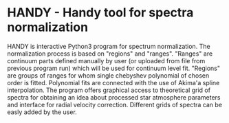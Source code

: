 # HANDY - Handy tool for spectra normalization

HANDY is interactive Python3 program for spectrum normalization. The normalization process is based on "regions" and "ranges". "Ranges" are continuum parts defined manually by user (or uploaded from file from previous program run) which will be used for continuum level fit. "Regions" are groups of ranges for whom single chebyshev polynomial of chosen order is fitted. Polynomial fits are connected with the use of Akima'a spline interpolation. The program offers graphical access to theoretical grid of spectra for obtaining an idea about processed star atmosphere parameters and interface for radial velocity correction. Different grids of spectra can be easly added by the user. 
